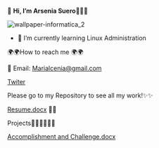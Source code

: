 👋 **Hi, I’m Arsenia Suero**🤩🤩🙌
 


![wallpaper-informatica_2](https://user-images.githubusercontent.com/82791095/138599445-106f64f7-877b-4aa0-b5a2-208fce15accf.jpg)

- 🌱 I’m currently learning Linux Administration

 
<!---
elimelec19/elimelec19 is a ✨ special ✨ repository because its `README.md` (this file) appears on your GitHub profile.
You can click the Preview link to take a look at your changes.
--->
🌍🌍How to reach me 🌍🌍
   
   
   📧 Email: Marialcenia@gmail.com
   
   
   
   [Twiter](https://twitter.com/Elimele72854464)

Please go to my Repository to see all my work!✨✨

[Resume.docx](https://github.com/elimelec19/elimelec19/files/7405945/Resume.docx) 👩‍💻


Projects💪👩‍💻💪👩‍💻



[Accomplishment and Challenge.docx](https://github.com/elimelec19/elimelec19/files/7406525/Accomplishment.and.Challenge.docx)

